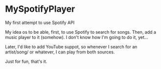 # MySpotifyPlayer

My first attempt to use Spotify API

My idea os to be able, first, to use Spotify to search for songs. Then, add a music player to it (somehow). I don't know how I'm going to do it, yet...

Later, I'd like to add YouTube suppot, so whenever I search for an artist/song/ or whatever, I can play from both sources.

Just for fun, that's it.
